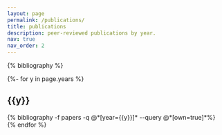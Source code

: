 ```yaml
---
layout: page
permalink: /publications/
title: publications
description: peer-reviewed publications by year.
nav: true
nav_order: 2
---
```


<!-- _pages/publications.md -->
<div class="publications">

{% bibliography %}

</div>

{%- for y in page.years %}
  <h2 class="year">{{y}}</h2>
  {% bibliography -f papers -q @*[year={{y}}]* --query @*[own=true]*%}
{% endfor %}
